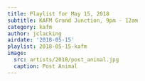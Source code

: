 ```yaml
---
title: Playlist for May 15, 2018
subtitle: KAFM Grand Junction, 9pm - 12am
category: kafm
author: jclacking
airdate: '2018-05-15'
playlist: 2018-05-15-kafm
image:
  src: artists/2018/post_animal.jpg
  caption: Post Animal
---
```


